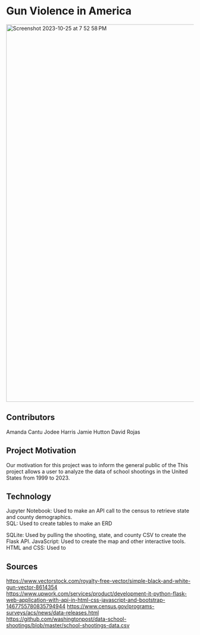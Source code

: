 # Gun Violence in America
<img width="1011" alt="Screenshot 2023-10-25 at 7 52 58 PM" src="https://github.com/arc71080/group_project_3/assets/137009177/c10d38ff-4848-4028-ad57-f570dd4a85c7">

## Contributors
Amanda Cantu
Jodee Harris
Jamie Hutton
David Rojas

## Project Motivation
Our motivation for this project was to inform the general public of the This project allows a user to analyze the data of school shootings in the United States from 1999 to 2023.

## Technology
Jupyter Notebook: Used to make an API call to the census to retrieve state and county demographics.<br/>
SQL: Used to create tables to make an ERD

SQLite: Used by pulling the shooting, state, and county CSV to create the Flask API.
JavaScript: Used to create the map and other interactive tools.
HTML and CSS: Used to

## Sources 

https://www.vectorstock.com/royalty-free-vector/simple-black-and-white-gun-vector-8614354
https://www.upwork.com/services/product/development-it-python-flask-web-application-with-api-in-html-css-javascript-and-bootstrap-1467755780835794944
https://www.census.gov/programs-surveys/acs/news/data-releases.html
https://github.com/washingtonpost/data-school-shootings/blob/master/school-shootings-data.csv





